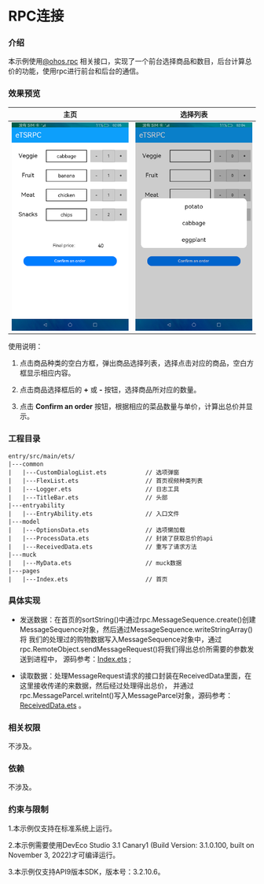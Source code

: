# RPC连接

### 介绍

本示例使用[@ohos.rpc](https://gitee.com/openharmony/docs/blob/master/zh-cn/application-dev/reference/apis/js-apis-rpc.md) 相关接口，实现了一个前台选择商品和数目，后台计算总价的功能，使用rpc进行前台和后台的通信。

### 效果预览

|主页|选择列表|
|-----------------|----------------------|
|![](screenshots/device/main.png)|![](screenshots/device/flexlist.png)|

使用说明：

1. 点击商品种类的空白方框，弹出商品选择列表，选择点击对应的商品，空白方框显示相应内容。

2. 点击商品选择框后的 **+** 或  **-** 按钮，选择商品所对应的数量。

3. 点击 **Confirm an order** 按钮，根据相应的菜品数量与单价，计算出总价并显示。

### 工程目录
```
entry/src/main/ets/
|---common
|   |---CustomDialogList.ets           // 选项弹窗
|   |---FlexList.ets                   // 首页视频种类列表
|   |---Logger.ets                     // 日志工具
|   |---TitleBar.ets                   // 头部
|---entryability
|   |---EntryAbility.ets               // 入口文件
|---model
|   |---OptionsData.ets                // 选项懒加载
|   |---ProcessData.ets                // 封装了获取总价的api
|   |---ReceivedData.ets               // 重写了请求方法
|---muck
|   |---MyData.ets                     // muck数据
|---pages
|   |---Index.ets                      // 首页
```

### 具体实现

* 发送数据：在首页的sortString()中通过rpc.MessageSequence.create()创建MessageSequence对象，然后通过MessageSequence.writeStringArray()将
  我们的处理过的购物数据写入MessageSequence对象中，通过rpc.RemoteObject.sendMessageRequest()将我们得出总价所需要的参数发送到进程中，
  源码参考：[Index.ets](https://gitee.com/openharmony/applications_app_samples/blob/master/code/BasicFeature/Connectivity/RPC/entry/src/main/ets/pages/Index.ets) ;

* 读取数据：处理MessageRequest请求的接口封装在ReceivedData里面，在这里接收传递的来数据，然后经过处理得出总价，
  并通过rpc.MessageParcel.writeInt()写入MessageParcel对象，源码参考：[ReceivedData.ets](https://gitee.com/openharmony/applications_app_samples/blob/master/code/BasicFeature/Connectivity/RPC/entry/src/main/ets/model/ReceivedData.ets) 。

### 相关权限

不涉及。

### 依赖

不涉及。

### 约束与限制

1.本示例仅支持在标准系统上运行。

2.本示例需要使用DevEco Studio 3.1 Canary1 (Build Version: 3.1.0.100, built on November 3, 2022)才可编译运行。

3.本示例仅支持API9版本SDK，版本号：3.2.10.6。

